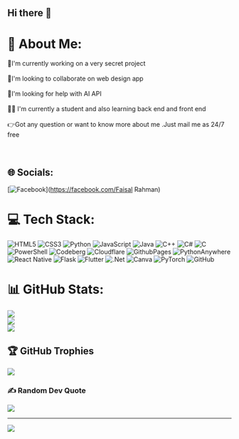 ## Hi there 👋
# 💫 About Me:
 🤫I'm currently working on a very secret project<br><br> 🤔I'm looking to collaborate on web design app<br><br> 👀I'm looking for help with AI API<br><br>👨‍🎓 I'm currently a student and also learning back end and front end<br><br>👉Got any question or want to know more about me .Just mail me as 24/7 free <br><br><br>


## 🌐 Socials:
[![Facebook](https://img.shields.io/badge/Facebook-%231877F2.svg?logo=Facebook&logoColor=white)](https://facebook.com/Faisal Rahman) 

# 💻 Tech Stack:
![HTML5](https://img.shields.io/badge/html5-%23E34F26.svg?style=plastic&logo=html5&logoColor=white) ![CSS3](https://img.shields.io/badge/css3-%231572B6.svg?style=plastic&logo=css3&logoColor=white) ![Python](https://img.shields.io/badge/python-3670A0?style=plastic&logo=python&logoColor=ffdd54) ![JavaScript](https://img.shields.io/badge/javascript-%23323330.svg?style=plastic&logo=javascript&logoColor=%23F7DF1E) ![Java](https://img.shields.io/badge/java-%23ED8B00.svg?style=plastic&logo=openjdk&logoColor=white) ![C++](https://img.shields.io/badge/c++-%2300599C.svg?style=plastic&logo=c%2B%2B&logoColor=white) ![C#](https://img.shields.io/badge/c%23-%23239120.svg?style=plastic&logo=csharp&logoColor=white) ![C](https://img.shields.io/badge/c-%2300599C.svg?style=plastic&logo=c&logoColor=white) ![PowerShell](https://img.shields.io/badge/PowerShell-%235391FE.svg?style=plastic&logo=powershell&logoColor=white) ![Codeberg](https://img.shields.io/badge/Codeberg-2185D0?style=plastic&logo=Codeberg&logoColor=white) ![Cloudflare](https://img.shields.io/badge/Cloudflare-F38020?style=plastic&logo=Cloudflare&logoColor=white) ![GithubPages](https://img.shields.io/badge/github%20pages-121013?style=plastic&logo=github&logoColor=white) ![PythonAnywhere](https://img.shields.io/badge/pythonanywhere-%232F9FD7.svg?style=plastic&logo=pythonanywhere&logoColor=151515) ![React Native](https://img.shields.io/badge/react_native-%2320232a.svg?style=plastic&logo=react&logoColor=%2361DAFB) ![Flask](https://img.shields.io/badge/flask-%23000.svg?style=plastic&logo=flask&logoColor=white) ![Flutter](https://img.shields.io/badge/Flutter-%2302569B.svg?style=plastic&logo=Flutter&logoColor=white) ![.Net](https://img.shields.io/badge/.NET-5C2D91?style=plastic&logo=.net&logoColor=white) ![Canva](https://img.shields.io/badge/Canva-%2300C4CC.svg?style=plastic&logo=Canva&logoColor=white) ![PyTorch](https://img.shields.io/badge/PyTorch-%23EE4C2C.svg?style=plastic&logo=PyTorch&logoColor=white) ![GitHub](https://img.shields.io/badge/github-%23121011.svg?style=plastic&logo=github&logoColor=white)
# 📊 GitHub Stats:
![](https://github-readme-stats.vercel.app/api?username=guilf67&theme=ambient_gradient&hide_border=false&include_all_commits=false&count_private=false)<br/>
![](https://github-readme-streak-stats.herokuapp.com/?user=guilf67&theme=ambient_gradient&hide_border=false)<br/>
![](https://github-readme-stats.vercel.app/api/top-langs/?username=guilf67&theme=ambient_gradient&hide_border=false&include_all_commits=false&count_private=false&layout=compact)

## 🏆 GitHub Trophies
![](https://github-profile-trophy.vercel.app/?username=guilf67&theme=radical&no-frame=false&no-bg=false&margin-w=4)

### ✍️ Random Dev Quote
![](https://quotes-github-readme.vercel.app/api?type=vetical&theme=radical)

---
[![](https://visitcount.itsvg.in/api?id=guilf67&icon=2&color=0)](https://visitcount.itsvg.in)

<!-- Proudly created with GPRM ( https://gprm.itsvg.in ) -->

